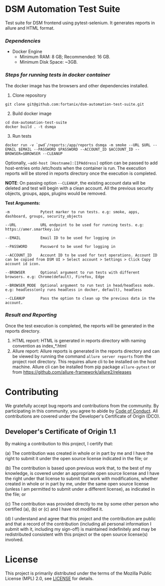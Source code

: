# DSM Automation Test Suite

Test suite for DSM frontend using pytest-selenium. It generates reports in allure and HTML format.

### *Dependencies*
* Docker Engine 
  - Minimum RAM: 8 GB; Recommended: 16 GB.
  - Minimum Disk Space: ~3GB.

### *Steps for running tests in docker container*
The docker image has the browsers and other dependencies installed.

1. Clone repository
```commandline
git clone git@github.com:fortanix/dsm-automation-test-suite.git
```

2. Build docker image 
```commandline
cd dsm-automation-test-suite
docker build . -t dsmqa
```

3. Run tests
```commandline
docker run -v `pwd`/reports:/app/reports dsmqa -m smoke --URL $URL --EMAIL $EMAIL --PASSWORD $PASSWORD --ACCOUNT_ID $ACCOUNT_ID --BROWSER=$BROWSER --CLEANUP
```
Optionally, `–add-host [Hostname]:[IPAddress]` option can be passed to add host-entries onto /etc/hosts when the container is run.
The execution reports will be stored in reports directory once the execution is completed.

**NOTE**: On passing option `--CLEANUP`, the existing account data will be deleted and test will begin with a clean account. All the previous security objects, groups, apps, plugins would be removed.

**Test Arguments:**

```
-m              Pytest marker to run tests. e.g: smoke, apps, dashboard, groups, security_objects

--URL	        URL endpoint to be used for running tests. e.g: https://amer.smartkey.io/

--EMAIL         Email ID to be used for logging in

--PASSWORD      Password to be used for logging in

--ACCOUNT_ID    Account ID to be used for test operations. Account ID can be copied from DSM UI > Select account > Settings > Click Copy account id icon.

--BROWSER       Optional argument to run tests with different browsers. e.g: Chrome(default), Firefox, Edge

--BROWSER_MODE  Optional argument to run test in head/headless mode. e.g: headless(only runs headless in docker, default), headless

--CLEANUP       Pass the option to clean up the previous data in the account.  
```

### *Result and Reporting*
Once the test execution is completed, the reports will be generated in the reports directory. 
1. HTML report: HTML is generated in reports directory with naming convention as index_*.html
2. Allure report: Allure reports is generated in the reports directory and can be viewed by running the command `allure server reports` from the project root directory. This requires allure cli to be installed on the host machine. Allure cli can be installed from pip package `allure-pytest` or from https://github.com/allure-framework/allure2/releases

# Contributing

We gratefully accept bug reports and contributions from the community.
By participating in this community, you agree to abide by [Code of Conduct](./CODE_OF_CONDUCT.md).
All contributions are covered under the Developer's Certificate of Origin (DCO).

## Developer's Certificate of Origin 1.1

By making a contribution to this project, I certify that:

(a) The contribution was created in whole or in part by me and I
have the right to submit it under the open source license
indicated in the file; or

(b) The contribution is based upon previous work that, to the best
of my knowledge, is covered under an appropriate open source
license and I have the right under that license to submit that
work with modifications, whether created in whole or in part
by me, under the same open source license (unless I am
permitted to submit under a different license), as indicated
in the file; or

(c) The contribution was provided directly to me by some other
person who certified (a), (b) or (c) and I have not modified
it.

(d) I understand and agree that this project and the contribution
are public and that a record of the contribution (including all
personal information I submit with it, including my sign-off) is
maintained indefinitely and may be redistributed consistent with
this project or the open source license(s) involved.

# License

This project is primarily distributed under the terms of the Mozilla Public License (MPL) 2.0, see [LICENSE](./LICENSE) for details.